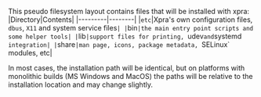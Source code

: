 This pseudo filesystem layout contains files that will be installed with xpra:
|Directory|Contents|
|---------|--------|
|`etc`|Xpra's own configuration files, `dbus`, `X11` and system service files`|
|`bin`|the main entry point scripts and some helper tools|
|`lib`|support files for printing, `udev` and `systemd` integration|
|`share`|man page, icons, package metadata, `SELinux` modules, etc|

In most cases, the installation path will be identical, but on platforms with monolithic builds (MS Windows and MacOS) the paths will be relative to the installation location and may change slightly.

